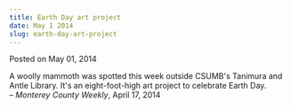 ```yaml
---
title: Earth Day art project
date: May 1 2014
slug: earth-day-art-project
---
```


 



<span class="date">Posted on May 01, 2014    </span>
<p>A woolly mammoth was spotted this week outside CSUMB&apos;s Tanimura
and Antle Library. It&apos;s an eight-foot-high art project to celebrate
Earth Day.<br>
&#x2013; <em>Monterey County Weekly</em>, April 17, 2014</br></p>





```
